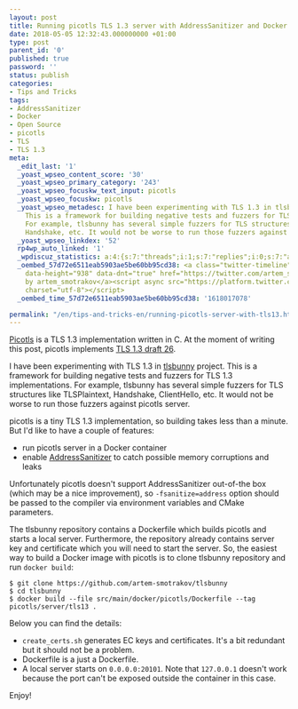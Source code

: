 ```yaml
---
layout: post
title: Running picotls TLS 1.3 server with AddressSanitizer and Docker
date: 2018-05-05 12:32:43.000000000 +01:00
type: post
parent_id: '0'
published: true
password: ''
status: publish
categories:
- Tips and Tricks
tags:
- AddressSanitizer
- Docker
- Open Source
- picotls
- TLS
- TLS 1.3
meta:
  _edit_last: '1'
  _yoast_wpseo_content_score: '30'
  _yoast_wpseo_primary_category: '243'
  _yoast_wpseo_focuskw_text_input: picotls
  _yoast_wpseo_focuskw: picotls
  _yoast_wpseo_metadesc: I have been experimenting with TLS 1.3 in tlsbunny project.
    This is a framework for building negative tests and fuzzers for TLS 1.3 implementations.
    For example, tlsbunny has several simple fuzzers for TLS structures like TLSPlaintext,
    Handshake, etc. It would not be worse to run those fuzzers against picotls server.
  _yoast_wpseo_linkdex: '52'
  rp4wp_auto_linked: '1'
  _wpdiscuz_statistics: a:4:{s:7:"threads";i:1;s:7:"replies";i:0;s:7:"authors";i:1;s:14:"recent_authors";a:1:{i:0;O:8:"stdClass":3:{s:20:"comment_author_email";s:27:"preetiagarwal1634@gmail.com";s:14:"comment_author";s:6:"preeti";s:7:"user_id";s:1:"0";}}}
  _oembed_57d72e6511eab5903ae5be60bb95cd38: <a class="twitter-timeline" data-width="625"
    data-height="938" data-dnt="true" href="https://twitter.com/artem_smotrakov?ref_src=twsrc%5Etfw">Tweets
    by artem_smotrakov</a><script async src="https://platform.twitter.com/widgets.js"
    charset="utf-8"></script>
  _oembed_time_57d72e6511eab5903ae5be60bb95cd38: '1618017078'

permalink: "/en/tips-and-tricks-en/running-picotls-server-with-tls13.html"
---
```

[Picotls](https://github.com/h2o/picotls) is a TLS 1.3 implementation written in C. At the moment of writing this post, picotls implements [TLS 1.3 draft 26](https://tools.ietf.org/html/draft-ietf-tls-tls13-26).

I have been experimenting with TLS 1.3 in [tlsbunny](https://github.com/artem-smotrakov/tlsbunny) project. This is a framework for building negative tests and fuzzers for TLS 1.3 implementations. For example, tlsbunny has several simple fuzzers for TLS structures like TLSPlaintext, Handshake, ClientHello, etc. It would not be worse to run those fuzzers against picotls server.

<!--more-->

picotls is a tiny TLS 1.3 implementation, so building takes less than a minute. But I'd like to have a couple of features:

- run picotls server in a Docker container
- enable [AddressSanitizer](https://github.com/google/sanitizers/wiki/AddressSanitizer) to catch possible memory corruptions and leaks

Unfortunately picotls doesn't support AddressSanitizer out-of-the box (which may be a nice improvement), so `-fsanitize=address` option should be passed to the compiler via environment variables and CMake parameters.

The tlsbunny repository contains a Dockerfile which builds picotls and starts a local server. Furthermore, the repository already contains server key and certificate which you will need to start the server. So, the easiest way to build a Docker image with picotls is to clone tlsbunny repository and run `docker build`:

```
$ git clone https://github.com/artem-smotrakov/tlsbunny
$ cd tlsbunny
$ docker build --file src/main/docker/picotls/Dockerfile --tag picotls/server/tls13 .
```

Below you can find the details:

- `create_certs.sh`&nbsp;generates EC keys and certificates. It's a bit redundant but it should not be a problem.
- Dockerfile is a just a Dockerfile.
- A local server starts on `0.0.0.0:20101`. Note that `127.0.0.1`&nbsp;doesn't work because the port can't be exposed outside the container in this case.

<script src="https://gist.github.com/artem-smotrakov/9b65e69b05c8acbd1a8ef2799b39c588.js"></script>

Enjoy!

